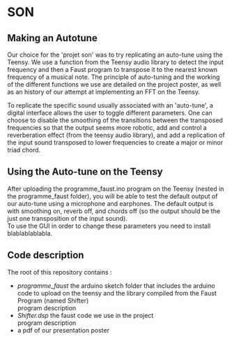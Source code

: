 # SON

## Making an Autotune
Our choice for the 'projet son' was to try replicating an auto-tune using the Teensy. We use a function from the Teensy audio library to detect the input frequency and then a Faust program to transpose it to the nearest known frequency of a musical note. The principle of auto-tuning and the working of the different functions we use are detailed on the project poster, as well as an history of our attempt at implementing an FFT on the Teensy.    
 
To replicate the specific sound usually associated with an 'auto-tune', a digital interface allows the user to toggle different parameters. One can choose to disable the smoothing of the transitions between the transposed frequencies so that the output seems more robotic, add and control a reverberation effect (from the teensy audio library), and add a replication of the input sound transposed to lower frequencies to create a major or minor triad chord.   

## Using the Auto-tune on the Teensy
After uploading the programme_faust.ino program on the Teensy (nested in the programme_faust folder), you will be able to test the default output of our auto-tune using a microphone and earphones. The default output is with smoothing on, reverb off, and chords off (so the output should be the just one transposition of the input sound).  
To use the GUI in order to change these parameters you need to install blablablablabla.  

## Code description
The root of this repository contains :
* *programme_faust* the arduino sketch folder that includes the arduino code to upload on the teensy and the library compiled from the Faust Program (named Shifter)  
    program description
* *Shifter.dsp* the faust code we use in the project  
    program description
* a pdf of our presentation poster
